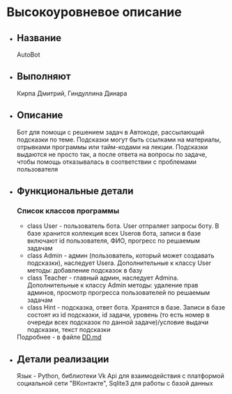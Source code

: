 <h1>Высокоуровневое описание</h1>
<ul>
<li><h2>Название </h2><p>AutoBot</p></li>
<li><h2>Выполняют </h2><p>Кирпа Дмитрий, Гиндуллина Динара</p></li>
<li><h2>Описание </h2><p>Бот для помощи с решением задач в Автокоде, рассылающий подсказки по теме. Подсказки могут быть ссылками на материалы, отрывками программы или тайм-кодами на лекции. Подсказки выдаются не просто так, а после ответа на вопросы по задаче, чтобы помощь отказывалась в соответствии с проблемами пользователя</p></li>
<li><h2>Функциональные детали </h2>
<h3>Список классов программы </h3>
<ul>
 <li>class User - пользователь бота. User отпраляет запросы боту. В базе хранится коллекция всех Userов бота, записи в базе включают id пользователя, ФИО, прогресс по решаемым задачам</li>
 <li>class Admin - админ (пользователь, который может создавать подсказки), наследует Userа. Дополнительные к классу User методы: добавление подсказок в базу</li>
 <li>class Teacher - главный админ, наследует Adminа. Дополнительные к классу Admin методы: удаление прав админов, просмотр прогресса пользователей по решаемым задачам</li>
 <li>class Hint - подсказка, ответ бота. Хранятся в базе. Записи в базе состоят из id подсказки, id задачи, уровень (то есть номер в очереди всех подсказок по данной задаче)/условие выдачи подсказки, текст подсказки</li>
</ul>
Подробнее - в файле <a href='https://gitlab.com/KirpaDmitriy/project2021/-/blob/master/DD.md'>DD.md</a>
<p></p></li>
<li><h2>Детали реализации </h2><p>Язык - Python, библиотеки Vk Api для взаимодействия с платформой социальной сети "ВКонтакте", Sqlite3 для работы с базой данных</p></li>
</ul>
